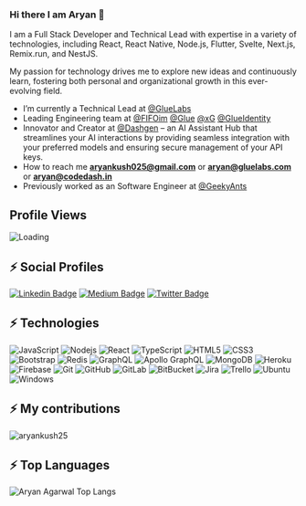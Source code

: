 ### Hi there I am Aryan 👋

I am a Full Stack Developer and Technical Lead with expertise in a variety of technologies, including React, React Native, Node.js, Flutter, Svelte, Next.js, Remix.run, and NestJS.

My passion for technology drives me to explore new ideas and continuously learn, fostering both personal and organizational growth in this ever-evolving field.

- I’m currently a Technical Lead at [@GlueLabs](https://gluelabs.com/)
- Leading Engineering team at [@FIFOim](https://fifo.im/) [@Glue](https://glue.is/) [@xG](https://x.glue.is/) [@GlueIdentity](https://id.glue.is/)
- Innovator and Creator at [@Dashgen](https://id.glue.is/) – an AI Assistant Hub that streamlines your AI interactions by providing seamless integration with your preferred models and ensuring secure management of your API keys.
- How to reach me **aryankush025@gmail.com** or **aryan@gluelabs.com** or **aryan@codedash.in**
- Previously worked as an Software Engineer at [@GeekyAnts](https://geekyants.com/)

## Profile Views
<img align="left" src = "https://profile-counter.glitch.me/aryankush25/count.svg" alt ="Loading"> <br>

## ⚡ Social Profiles

[![Linkedin Badge](https://img.shields.io/badge/-aryankush25-blue?style=flat-square&logo=Linkedin&logoColor=white&link=https://www.linkedin.com/in/aryankush25/)](https://www.linkedin.com/in/aryankush25/)
[![Medium Badge](https://img.shields.io/badge/-@aryankush25-03a57a?style=flat-square&labelColor=000000&logo=Medium&link=https://medium.com/@aryankush25/)](https://medium.com/@aryankush25)
[![Twitter Badge](https://img.shields.io/badge/-@aryankush25-15202B?style=flat-square&labelColor=white&logo=Twitter&link=https://twitter.com/aryankush25)](https://twitter.com/aryankush25)

## ⚡ Technologies

![JavaScript](https://img.shields.io/badge/-JavaScript-black?style=flat-square&logo=javascript)
![Nodejs](https://img.shields.io/badge/-Nodejs-black?style=flat-square&logo=Node.js)
![React](https://img.shields.io/badge/-React-black?style=flat-square&logo=react)
![TypeScript](https://img.shields.io/badge/-TypeScript-007ACC?style=flat-square&logo=typescript)
![HTML5](https://img.shields.io/badge/-HTML5-E34F26?style=flat-square&logo=html5&logoColor=white)
![CSS3](https://img.shields.io/badge/-CSS3-1572B6?style=flat-square&logo=css3)
![Bootstrap](https://img.shields.io/badge/-Bootstrap-563D7C?style=flat-square&logo=bootstrap)
![Redis](https://img.shields.io/badge/-Redis-black?style=flat-square&logo=Redis)
![GraphQL](https://img.shields.io/badge/-GraphQL-E10098?style=flat-square&logo=graphql)
![Apollo GraphQL](https://img.shields.io/badge/-Apollo%20GraphQL-311C87?style=flat-square&logo=apollo-graphql)
![MongoDB](https://img.shields.io/badge/-MongoDB-black?style=flat-square&logo=mongodb)
![Heroku](https://img.shields.io/badge/-Heroku-430098?style=flat-square&logo=heroku)
![Firebase](https://img.shields.io/badge/-Firebase-black?style=flat-square&logo=firebase)
![Git](https://img.shields.io/badge/-Git-black?style=flat-square&logo=git)
![GitHub](https://img.shields.io/badge/-GitHub-181717?style=flat-square&logo=github)
![GitLab](https://img.shields.io/badge/-GitLab-FCA121?style=flat-square&logo=gitlab)
![BitBucket](https://img.shields.io/badge/-BitBucket-darkblue?style=flat-square&logo=bitbucket)
![Jira](https://img.shields.io/badge/-jira-black?style=flat-square&logo=jira)
![Trello](https://img.shields.io/badge/-Trello-black?style=flat-square&logo=trello)
![Ubuntu](https://img.shields.io/badge/-Ubuntu-black?style=flat-square&logo=ubuntu)
![Windows](https://img.shields.io/badge/-Windows-black?style=flat-square&logo=windows)

<!-- ## ⚡ My Stats

<p align="left"> <a href="https://github.com/ryo-ma/github-profile-trophy"><img src="https://github-profile-trophy.vercel.app/?username=aryankush25" alt="aryankush25" /></a> </p> -->

## ⚡ My contributions

<p><img align="center" src="https://github-readme-streak-stats.herokuapp.com/?user=aryankush25&" alt="aryankush25" /></p>

<!-- ## ⚡ My contributions graph

[![my github activity graph](https://activity-graph.herokuapp.com/graph?username=aryankush25&theme=redical)](https://github.com/aryankush25/github-readme-activity-graph) -->


## ⚡ Top Languages

<p><img align="left" src="https://github-readme-stats.vercel.app/api/top-langs/?username=aryankush25&layout=compact&hide=html" alt="Aryan Agarwal Top Langs" /></p>

